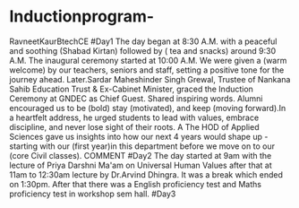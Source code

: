# Inductionprogram-
RavneetKaurBtechCE
#Day1
The day began at 8:30 A.M. with a peaceful and soothing (Shabad Kirtan)
followed by ( tea and snacks) around 9:30
A.M. The inaugural ceremony started at 10:00 A.M. We were given a (warm welcome) by our teachers, seniors and staff, setting a positive tone for the journey ahead. Later.Sardar Maheshinder Singh
Grewal, Trustee of Nankana Sahib Education Trust & Ex-Cabinet Minister, graced the Induction Ceremony at GNDEC as Chief Guest. Shared inspiring words.
Alumni encouraged us to be (bold) stay (motivated), and keep (moving forward).In a heartfelt address, he urged students to lead with values, embrace discipline, and never lose sight of their roots. A The HOD of Applied Sciences gave us insights into how our next 4 years would shape up - starting with our (first year)in this department before we move on to our (core Civil classes).
COMMENT
#Day2
The day started at 9am with the lecture of Priya Darshni Ma'am on Universal Human Values after that at 11am to 12:30am lecture by Dr.Arvind Dhingra. It was a break which ended on 1:30pm. After that there was a English proficiency test and Maths proficiency test in workshop sem hall.
#Day3
